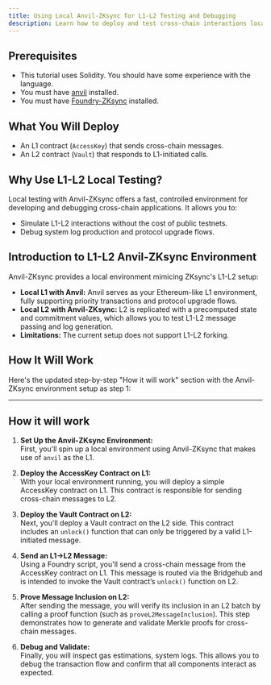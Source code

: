 ```yaml
---
title: Using Local Anvil-ZKsync for L1-L2 Testing and Debugging
description: Learn how to deploy and test cross-chain interactions locally with Anvil-ZKsync, enabling realistic L1-L2 communication for rapid iteration and debugging.
---
```


## Prerequisites

- This tutorial uses Solidity. You should have some experience with the language.
- You must have [anvil](https://book.getfoundry.sh/getting-started/installation) installed.
- You must have [Foundry-ZKsync](https://foundry-book.zksync.io/getting-started/installation#using-foundryup-zksync) installed.

## What You Will Deploy

- An L1 contract (`AccessKey`) that sends cross-chain messages.
- An L2 contract (`Vault`) that responds to L1-initiated calls.

## Why Use L1-L2 Local Testing?

Local testing with Anvil-ZKsync offers a fast, controlled environment for developing and debugging cross-chain applications. It allows you to:

- Simulate L1-L2 interactions without the cost of public testnets.
- Debug system log production and protocol upgrade flows.

## Introduction to L1-L2 Anvil-ZKsync Environment

Anvil-ZKsync provides a local environment mimicing ZKsync's L1-L2 setup:

- **Local L1 with Anvil:** Anvil serves as your Ethereum-like L1 environment, fully supporting priority transactions and protocol upgrade flows.
- **Local L2 with Anvil-ZKsync:** L2 is replicated with a precomputed state and commitment values, which allows you to test L1-L2 message
passing and log generation.
- **Limitations:** The current setup does not support L1-L2 forking.

## How It Will Work

Here's the updated step-by-step "How it will work" section with the Anvil-ZKsync environment setup as step 1:

---

## How it will work

1. **Set Up the Anvil-ZKsync Environment:**  
   First, you'll spin up a local environment using Anvil-ZKsync that makes use of `anvil` as the L1.

2. **Deploy the AccessKey Contract on L1:**  
   With your local environment running, you will deploy a simple AccessKey contract on L1. This
  contract is responsible for sending cross-chain messages to L2.

3. **Deploy the Vault Contract on L2:**  
   Next, you'll deploy a Vault contract on the L2 side. This contract includes an `unlock()` function that can only be triggered by a valid
  L1-initiated message.

4. **Send an L1→L2 Message:**  
   Using a Foundry script, you'll send a cross-chain message from the AccessKey contract on L1. This message is routed via the Bridgehub and
  is intended to invoke the Vault contract’s `unlock()` function on L2.

5. **Prove Message Inclusion on L2:**  
   After sending the message, you will verify its inclusion in an L2 batch by calling a proof function (such as `proveL2MessageInclusion`).
  This step demonstrates how to generate and validate Merkle proofs for cross-chain messages.

6. **Debug and Validate:**  
   Finally, you will inspect gas estimations, system logs. This allows you to debug the transaction flow and confirm that all components interact as expected.
